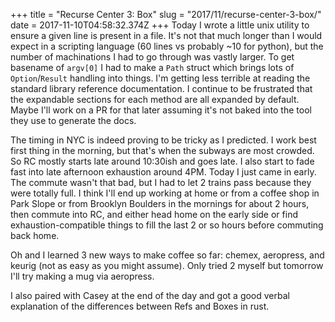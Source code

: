 +++
title = "Recurse Center 3: Box"
slug = "2017/11/recurse-center-3-box/"
date = 2017-11-10T04:58:32.374Z
+++
Today I wrote a little unix utility to ensure a given line is present in a file. It's not that much longer than I would expect in a scripting language (60 lines vs probably ~10 for python), but the number of machinations I had to go through was vastly larger. To get basename of `argv[0]` I had to make a `Path` struct which brings lots of `Option`/`Result` handling into things. I'm getting less terrible at reading the standard library reference documentation. I continue to be frustrated that the expandable sections for each method are all expanded by default. Maybe I'll work on a PR for that later assuming it's not baked into the tool they use to generate the docs.

The timing in NYC is indeed proving to be tricky as I predicted. I work best first thing in the morning, but that's when the subways are most crowded. So RC mostly starts late around 10:30ish and goes late. I also start to fade fast into late afternoon exhaustion around 4PM. Today I just came in early. The commute wasn't that bad, but I had to let 2 trains pass because they were totally full. I think I'll end up working at home or from a coffee shop in Park Slope or from Brooklyn Boulders in the mornings for about 2 hours, then commute into RC, and either head home on the early side or find exhaustion-compatible things to fill the last 2 or so hours before commuting back home.

Oh and I learned 3 new ways to make coffee so far: chemex, aeropress, and keurig (not as easy as you might assume). Only tried 2 myself but tomorrow I'll try making a mug via aeropress.

I also paired with Casey at the end of the day and got a good verbal explanation of the differences between Refs and Boxes in rust.
